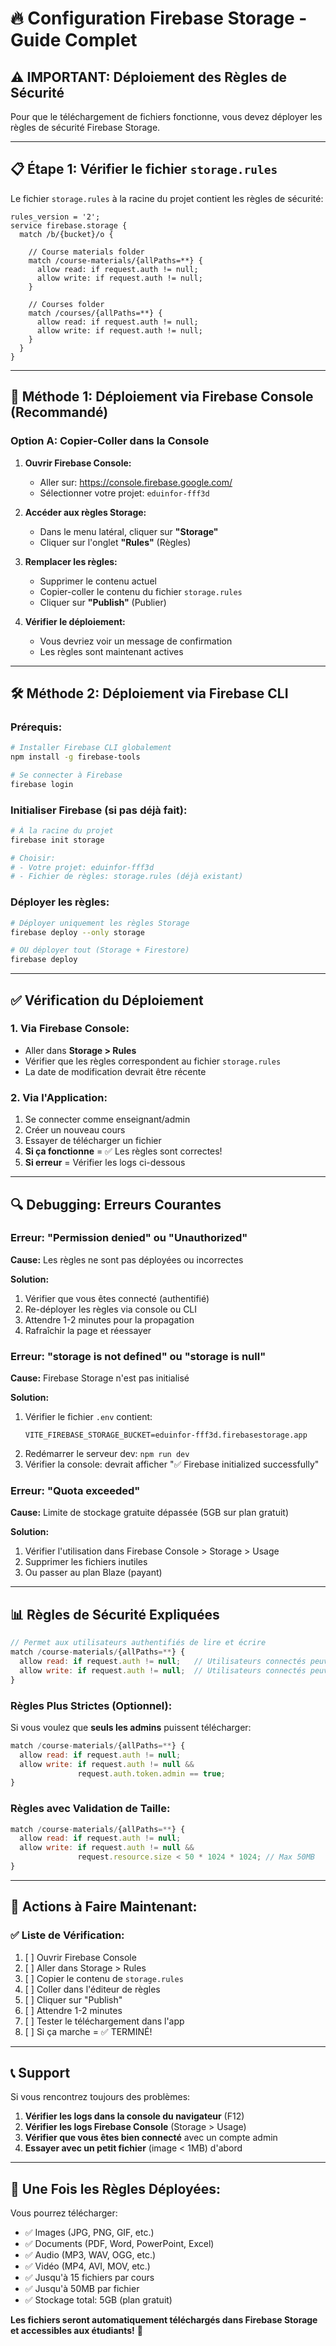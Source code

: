 # 🔥 Configuration Firebase Storage - Guide Complet

## ⚠️ IMPORTANT: Déploiement des Règles de Sécurité

Pour que le téléchargement de fichiers fonctionne, vous devez déployer les règles de sécurité Firebase Storage.

---

## 📋 Étape 1: Vérifier le fichier `storage.rules`

Le fichier `storage.rules` à la racine du projet contient les règles de sécurité:

```
rules_version = '2';
service firebase.storage {
  match /b/{bucket}/o {
    
    // Course materials folder
    match /course-materials/{allPaths=**} {
      allow read: if request.auth != null;
      allow write: if request.auth != null;
    }
    
    // Courses folder
    match /courses/{allPaths=**} {
      allow read: if request.auth != null;
      allow write: if request.auth != null;
    }
  }
}
```

---

## 🚀 Méthode 1: Déploiement via Firebase Console (Recommandé)

### Option A: Copier-Coller dans la Console

1. **Ouvrir Firebase Console:**
   - Aller sur: https://console.firebase.google.com/
   - Sélectionner votre projet: `eduinfor-fff3d`

2. **Accéder aux règles Storage:**
   - Dans le menu latéral, cliquer sur **"Storage"**
   - Cliquer sur l'onglet **"Rules"** (Règles)

3. **Remplacer les règles:**
   - Supprimer le contenu actuel
   - Copier-coller le contenu du fichier `storage.rules`
   - Cliquer sur **"Publish"** (Publier)

4. **Vérifier le déploiement:**
   - Vous devriez voir un message de confirmation
   - Les règles sont maintenant actives

---

## 🛠️ Méthode 2: Déploiement via Firebase CLI

### Prérequis:
```bash
# Installer Firebase CLI globalement
npm install -g firebase-tools

# Se connecter à Firebase
firebase login
```

### Initialiser Firebase (si pas déjà fait):
```bash
# À la racine du projet
firebase init storage

# Choisir:
# - Votre projet: eduinfor-fff3d
# - Fichier de règles: storage.rules (déjà existant)
```

### Déployer les règles:
```bash
# Déployer uniquement les règles Storage
firebase deploy --only storage

# OU déployer tout (Storage + Firestore)
firebase deploy
```

---

## ✅ Vérification du Déploiement

### 1. Via Firebase Console:
- Aller dans **Storage > Rules**
- Vérifier que les règles correspondent au fichier `storage.rules`
- La date de modification devrait être récente

### 2. Via l'Application:
1. Se connecter comme enseignant/admin
2. Créer un nouveau cours
3. Essayer de télécharger un fichier
4. **Si ça fonctionne** = ✅ Les règles sont correctes!
5. **Si erreur** = Vérifier les logs ci-dessous

---

## 🔍 Debugging: Erreurs Courantes

### Erreur: "Permission denied" ou "Unauthorized"

**Cause:** Les règles ne sont pas déployées ou incorrectes

**Solution:**
1. Vérifier que vous êtes connecté (authentifié)
2. Re-déployer les règles via console ou CLI
3. Attendre 1-2 minutes pour la propagation
4. Rafraîchir la page et réessayer

### Erreur: "storage is not defined" ou "storage is null"

**Cause:** Firebase Storage n'est pas initialisé

**Solution:**
1. Vérifier le fichier `.env` contient:
   ```
   VITE_FIREBASE_STORAGE_BUCKET=eduinfor-fff3d.firebasestorage.app
   ```
2. Redémarrer le serveur dev: `npm run dev`
3. Vérifier la console: devrait afficher "✅ Firebase initialized successfully"

### Erreur: "Quota exceeded"

**Cause:** Limite de stockage gratuite dépassée (5GB sur plan gratuit)

**Solution:**
1. Vérifier l'utilisation dans Firebase Console > Storage > Usage
2. Supprimer les fichiers inutiles
3. Ou passer au plan Blaze (payant)

---

## 📊 Règles de Sécurité Expliquées

```javascript
// Permet aux utilisateurs authentifiés de lire et écrire
match /course-materials/{allPaths=**} {
  allow read: if request.auth != null;   // Utilisateurs connectés peuvent lire
  allow write: if request.auth != null;  // Utilisateurs connectés peuvent écrire
}
```

### Règles Plus Strictes (Optionnel):

Si vous voulez que **seuls les admins** puissent télécharger:

```javascript
match /course-materials/{allPaths=**} {
  allow read: if request.auth != null;
  allow write: if request.auth != null && 
               request.auth.token.admin == true;
}
```

### Règles avec Validation de Taille:

```javascript
match /course-materials/{allPaths=**} {
  allow read: if request.auth != null;
  allow write: if request.auth != null && 
               request.resource.size < 50 * 1024 * 1024; // Max 50MB
}
```

---

## 🎯 Actions à Faire Maintenant:

### ✅ Liste de Vérification:

1. [ ] Ouvrir Firebase Console
2. [ ] Aller dans Storage > Rules
3. [ ] Copier le contenu de `storage.rules`
4. [ ] Coller dans l'éditeur de règles
5. [ ] Cliquer sur "Publish"
6. [ ] Attendre 1-2 minutes
7. [ ] Tester le téléchargement dans l'app
8. [ ] Si ça marche = ✅ TERMINÉ!

---

## 📞 Support

Si vous rencontrez toujours des problèmes:

1. **Vérifier les logs dans la console du navigateur** (F12)
2. **Vérifier les logs Firebase Console** (Storage > Usage)
3. **Vérifier que vous êtes bien connecté** avec un compte admin
4. **Essayer avec un petit fichier** (image < 1MB) d'abord

---

## 🚀 Une Fois les Règles Déployées:

Vous pourrez télécharger:
- ✅ Images (JPG, PNG, GIF, etc.)
- ✅ Documents (PDF, Word, PowerPoint, Excel)
- ✅ Audio (MP3, WAV, OGG, etc.)
- ✅ Vidéo (MP4, AVI, MOV, etc.)
- ✅ Jusqu'à 15 fichiers par cours
- ✅ Jusqu'à 50MB par fichier
- ✅ Stockage total: 5GB (plan gratuit)

**Les fichiers seront automatiquement téléchargés dans Firebase Storage et accessibles aux étudiants!** 🎉
